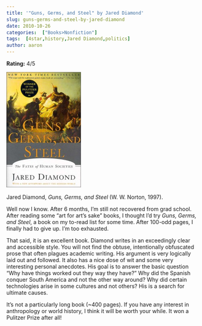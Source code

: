 ```yaml
---
title: '"Guns, Germs, and Steel" by Jared Diamond'
slug: guns-germs-and-steel-by-jared-diamond
date: 2010-10-26
categories:  ["Books>Nonfiction"]
tags:  [4star,history,Jared Diamond,politics]
author: aaron
---
```


**Rating:** 4/5

![](cover10-194x300.jpg "Guns, Germs, and Steel")

Jared Diamond, *Guns, Germs, and Steel* (W. W. Norton, 1997).

Well now I know. After 6 months, I’m still not recovered from grad school. After reading some “art for art’s sake” books, I thought I’d try *Guns, Germs, and Steel*, a book on my to-read list for some time. After 100-odd pages, I finally had to give up. I’m too exhausted.

That said, it is an excellent book. Diamond writes in an exceedingly clear and accessible style. You will not find the obtuse, intentionally obfuscated prose that often plagues academic writing. His argument is very logically laid out and followed. It also has a nice dose of wit and some very interesting personal anecdotes. His goal is to answer the basic question “Why have things worked out they way they have?” Why did the Spanish conquer South America and not the other way around? Why did certain technologies arise in some cultures and not others? His is a search for ultimate causes.

It’s not a particularly long book (~400 pages). If you have any interest in anthropology or world history, I think it will be worth your while. It won a Pulitzer Prize after all!
